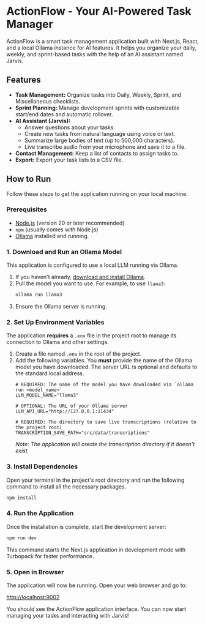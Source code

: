 <!-- Author: Kushal Sharma -->
# ActionFlow - Your AI-Powered Task Manager

ActionFlow is a smart task management application built with Next.js, React, and a local Ollama instance for AI features. It helps you organize your daily, weekly, and sprint-based tasks with the help of an AI assistant named Jarvis.

## Features

-   **Task Management:** Organize tasks into Daily, Weekly, Sprint, and Miscellaneous checklists.
-   **Sprint Planning:** Manage development sprints with customizable start/end dates and automatic rollover.
-   **AI Assistant (Jarvis):**
    -   Answer questions about your tasks.
    -   Create new tasks from natural language using voice or text.
    -   Summarize large bodies of text (up to 500,000 characters).
    -   Live transcribe audio from your microphone and save it to a file.
-   **Contact Management:** Keep a list of contacts to assign tasks to.
-   **Export:** Export your task lists to a CSV file.

## How to Run

Follow these steps to get the application running on your local machine.

### Prerequisites

-   [Node.js](https://nodejs.org/) (version 20 or later recommended)
-   `npm` (usually comes with Node.js)
-   [Ollama](https://ollama.com/) installed and running.

### 1. Download and Run an Ollama Model

This application is configured to use a local LLM running via Ollama.

1.  If you haven't already, [download and install Ollama](https://ollama.com/).
2.  Pull the model you want to use. For example, to use `llama3`:
    ```bash
    ollama run llama3
    ```
3.  Ensure the Ollama server is running.

### 2. Set Up Environment Variables

The application **requires** a `.env` file in the project root to manage its connection to Ollama and other settings.

1.  Create a file named `.env` in the root of the project.
2.  Add the following variables. You **must** provide the name of the Ollama model you have downloaded. The server URL is optional and defaults to the standard local address.
    ```
    # REQUIRED: The name of the model you have downloaded via `ollama run <model_name>`
    LLM_MODEL_NAME="llama3"
    
    # OPTIONAL: The URL of your Ollama server
    LLM_API_URL="http://127.0.0.1:11434"

    # REQUIRED: The directory to save live transcriptions (relative to the project root)
    TRANSCRIPTION_SAVE_PATH="src/data/transcriptions"
    ```
    *Note: The application will create the transcription directory if it doesn't exist.*

### 3. Install Dependencies

Open your terminal in the project's root directory and run the following command to install all the necessary packages.

```bash
npm install
```

### 4. Run the Application

Once the installation is complete, start the development server:

```bash
npm run dev
```

This command starts the Next.js application in development mode with Turbopack for faster performance.

### 5. Open in Browser

The application will now be running. Open your web browser and go to:

[http://localhost:9002](http://localhost:9002)

You should see the ActionFlow application interface. You can now start managing your tasks and interacting with Jarvis!

